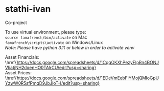 # stathi-ivan
Co-project 

To use virtual environment, please type: <br> 
``source famafrench/bin/activate`` on Mac <br>
``famafrench\scripts\activate`` on Windows/Linux <br>
*Note: Please have python 3.11 or below in order to activate venv*

Asset Financials: \href{https://docs.google.com/spreadsheets/d/1CqqOKXhPezyFIpBn4BONJVIiatjNH2doenHO0TAlrCU/edit?usp=sharing} <br>
Asset Prices: \href{https://docs.google.com/spreadsheets/d/1EDeVmEebFiYMojQMloGpUYzwW0R5sfPmqD9JbJloT-I/edit?usp=sharing}